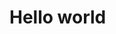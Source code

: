 <html>
 <head>
<!-- Global site tag (gtag.js) - Google Analytics -->
<script async src="https://www.googletagmanager.com/gtag/js?id=UA-179281675-1"></script>
<script>
  window.dataLayer = window.dataLayer || [];
  function gtag(){dataLayer.push(arguments);}
  gtag('js', new Date());

  gtag('config', 'UA-179281675-1');
</script>

  </head>
  <body>
 <h1> Hello world</h1>
 </body>
 </html>
